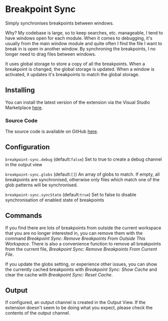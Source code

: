 # Breakpoint Sync

Simply synchronises breakpoints between windows.

Why? My codebase is large, so to keep searches, etc. manageable, I tend to have windows open for each module. When it comes to debugging, it's usually from the main window module and quite often I find the file I want to break in is open in another window. By synchroning the breakpoints, I no longer need to drag files between windows.

It uses global storage to store a copy of all the breakpoints. When a breakpoint is changed, the global storage is updated. When a window is activated, it updates it's breakpoints to match the global storage.

## Installing

You can install the latest version of the extension via the Visual Studio Marketplace [here](https://marketplace.visualstudio.com/items?itemName=Gruntfuggly.breakpoint-sync).

### Source Code

The source code is available on GitHub [here](https://github.com/Gruntfuggly/breakpoint-sync).

## Configuration

`breakpoint-sync.debug` (default:`false`)
Set to true to create a debug channel in the output view

`breakpoint-sync.globs` (default:`[]`)
An array of globs to match. If empty, all breakpoints are synchronised, otherwise only files which match one of the glob patterns will be synchronised.

`breakpoint-sync.syncState` (default:`true`)
Set to false to disable synchronisation of enabled state of breakpoints

## Commands

If you find there are lots of breakpoints from outside the current workspace that you are no longer interested in, you can remove them with the command *Breakpoint Sync: Remove Breakpoints From Outside This Workspace*. There is also a convenience function to remove all breakpoints from the current file, *Breakpoint Sync: Remove Breakpoints From Current File*.

If you update the globs setting, or experience other issues, you can show the currently cached breakpoints with *Breakpoint Sync: Show Cache* and clear the cache with *Breakpoint Sync: Reset Cache*.

## Output

If configured, an output channel is created in the Output View. If the extension doesn't seem to be doing what you expect, please check the contents of the output channel.
